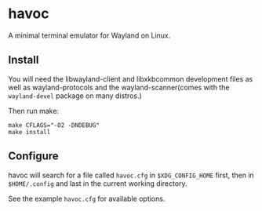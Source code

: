 # havoc

A minimal terminal emulator for Wayland on Linux.

## Install

You will need the libwayland-client and libxkbcommon development files
as well as wayland-protocols and the wayland-scanner(comes with the
`wayland-devel` package on many distros.)

Then run make:
```
make CFLAGS="-O2 -DNDEBUG"
make install
```

## Configure

havoc will search for a file called `havoc.cfg` in `$XDG_CONFIG_HOME` first,
then in `$HOME/.config` and last in the current working directory.

See the example `havoc.cfg` for available options.

